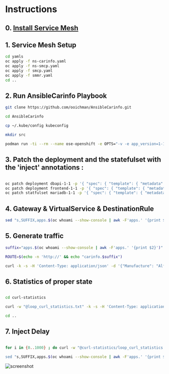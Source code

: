 # Instructions
## 0. [Install Service Mesh](https://docs.openshift.com/container-platform/4.10/service_mesh/v2x/installing-ossm.html#ossm-install-ossm-operator_installing-ossm)

## 1. Service Mesh Setup
```bash
cd yamls
oc apply -f ns-carinfo.yaml
oc apply -f ns-smcp.yaml
oc apply -f smcp.yaml
oc apply -f smmr.yaml
cd ..
```
## 2. Run AnsibleCarinfo Playbook
```bash
git clone https://github.com/ooichman/AnsibleCarinfo.git

cd AnsibleCarinfo

cp ~/.kube/config kubeconfig

mkdir src

podman run -ti --rm --name ose-openshift -e OPTS="-v -e app_version=1-1 -e namespace=carinfo" -v $(pwd)/src/:/opt/app-root/src/:Z,rw -v $(pwd)/:/opt/app-root/ose-ansible/:Z,ro -e PLAYBOOK_FILE=/opt/app-root/ose-ansible/playbook.yaml -e K8S_AUTH_KUBECONFIG=/opt/app-root/ose-ansible/kubeconfig -e INVENTORY=/opt/app-root/ose-ansible/inventory -e K8S_AUTH_API_KEY=$(oc whoami -t)  -e DEFAULT_LOCAL_TMP=/tmp/  -e K8S_AUTH_HOST=$(oc whoami --show-server) -e K8S_AUTH_VALIDATE_CERTS=false quay.io/two.oes/ose-openshift
```

## 3. Patch the deployment and the statefulset with the 'inject' annotations :
```bash

oc patch deployment dbapi-1-1 -p '{ "spec": { "template": { "metadata": { "annotations": {"sidecar.istio.io/inject": "true"}}}}}'
oc patch deployment frontend-1-1 -p '{ "spec": { "template": { "metadata": { "annotations": {"sidecar.istio.io/inject": "true"}}}}}'
oc patch statfulset mariadb-1-1 -p '{ "spec": { "template": { "metadata": { "annotations": {"sidecar.istio.io/inject": "true"}}}}}'

```


## 4. Gateway & VirtualService & DestinationRule
```bash
sed "s,SUFFIX,apps.$(oc whoami --show-console | awk -F'apps.' '{print $2}'),g" yamls/gateway.yaml | oc apply -f - 
```

## 5. Generate traffic
```bash
suffix="apps.$(oc whoami --show-console | awk -F'apps.' '{print $2}')"

ROUTE=$(echo -n 'http://' && echo "carinfo.$suffix")

curl -k -s -H 'Content-Type: application/json' -d '{"Manufacture": "Alfa Romeo","Module": "Jullieta"}' ${ROUTE}/query | jq
```


## 6. Statistics of proper state
```bash

cd curl-statistics

curl -w "@loop_curl_statistics.txt" -k -s -H 'Content-Type: application/json' -d '{"Manufacture": "Alfa Romeo","Module": "Jullieta"}' ${ROUTE}/query -o /dev/null

cd ..
```


## 7. Inject Delay
```bash

for i in {0..1000} ; do curl -w "@curl-statistics/loop_curl_statistics.txt -k -s -H 'Content-Type: application/json' -d '{"Manufacture": "Alfa Romeo","Module": "Jullieta"}' ${ROUTE}/query -o /dev/null 2>/dev/null ;sleep 0.5 ;  done

sed "s,SUFFIX,apps.$(oc whoami --show-console | awk -F'apps.' '{print $2}'),g" yamls/virtual-service-with-error.yaml| oc apply -f -

```

![screenshot](https://user-images.githubusercontent.com/60185557/211831556-5020f83c-a83a-4e0e-a802-f16011f090c3.PNG)

